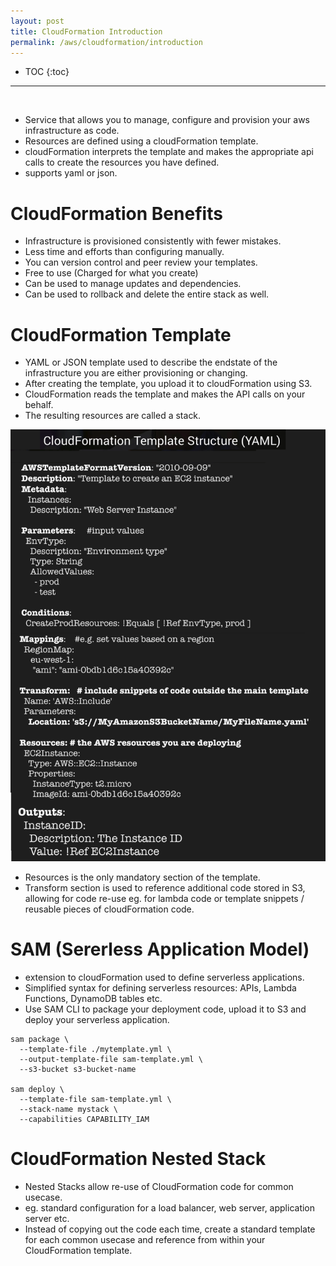```yaml
---
layout: post
title: CloudFormation Introduction
permalink: /aws/cloudformation/introduction
---
```


- TOC
{:toc}

<hr><br>

- Service that allows you to manage, configure and provision your aws infrastructure as code.
- Resources are defined using a cloudFormation template.
- cloudFormation interprets the template and makes the appropriate api calls to create the resources you have defined.
- supports yaml or json.

# CloudFormation Benefits
- Infrastructure is provisioned consistently with fewer mistakes.
- Less time and efforts than configuring manually.
- You can version control and peer review your templates.
- Free to use (Charged for what you create)
- Can be used to manage updates and dependencies.
- Can be used to rollback and delete the entire stack as well.

# CloudFormation Template
- YAML or JSON template used to describe the endstate of the infrastructure you are either provisioning or changing.
- After creating the template, you upload it to cloudFormation using S3.
- CloudFormation reads the template and makes the API calls on your behalf.
- The resulting resources are called a stack.

![](https://github.com/arpit04tripathi/files-cdn/raw/cdn/aws/dev-theory/cloudformation-template-structure.png)

- Resources is the only mandatory section of the template.
- Transform section is used to reference additional code stored in S3, allowing for code re-use eg. for lambda code or template snippets / reusable pieces of cloudFormation code.

# SAM (Sererless Application Model)
- extension to cloudFormation used to define serverless applications.
- Simplified syntax for defining serverless resources: APIs, Lambda Functions, DynamoDB tables etc.
- Use SAM CLI to package your deployment code, upload it to S3 and deploy your serverless application.

```
sam package \
  --template-file ./mytemplate.yml \
  --output-template-file sam-template.yml \
  --s3-bucket s3-bucket-name

sam deploy \
  --template-file sam-template.yml \
  --stack-name mystack \
  --capabilities CAPABILITY_IAM
```

# CloudFormation Nested Stack
- Nested Stacks allow re-use of CloudFormation code for common usecase.
- eg. standard configuration for a load balancer, web server, application server etc.
- Instead of copying out the code each time, create a standard template for each common usecase and reference from within your CloudFormation template.
